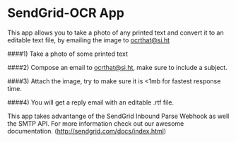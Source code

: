 SendGrid-OCR App
============
This app allows you to take a photo of any printed text and convert it to an editable text file, by emailing the image to ocrthat@si.ht

####1) Take a photo of some printed text

####2) Compose an email to ocrthat@si.ht, make sure to include a subject. 

####3) Attach the image, try to make sure it is <1mb for fastest response time. 

####4) You will get a reply email with an editable .rtf file. 



This app takes advantange of the SendGrid Inbound Parse Webhook as well the SMTP API. For more information check out our
awesome documentation. (http://sendgrid.com/docs/index.html)
